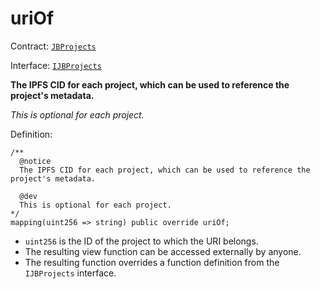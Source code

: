 # uriOf

Contract: [`JBProjects`](../)

Interface: [`IJBProjects`](../../../interfaces/ijbprojects.md)

**The IPFS CID for each project, which can be used to reference the project's metadata.**

_This is optional for each project._

Definition:

```solidity
/** 
  @notice 
  The IPFS CID for each project, which can be used to reference the project's metadata.

  @dev
  This is optional for each project.
*/
mapping(uint256 => string) public override uriOf;
```

* `uint256` is the ID of the project to which the URI belongs.
* The resulting view function can be accessed externally by anyone.
* The resulting function overrides a function definition from the `IJBProjects` interface.
